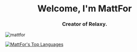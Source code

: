 <h1 align="center">Welcome, I'm MattFor</h1>
<h3 align="center">Creator of Relaxy.</h3>

<p align="left"> <img src="https://komarev.com/ghpvc/?username=mattfor&label=Profile%20views&color=0e75b6&style=flat" alt="mattfor" /> </p>

[![MattFor's Top Languages](https://github-readme-stats.vercel.app/api/top-langs/?username=MattFor)](https://github.com/MattFor/MattFor)
